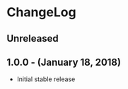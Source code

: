 ChangeLog
=========

Unreleased
------------------

1.0.0 - (January 18, 2018)
-----------------
* Initial stable release
